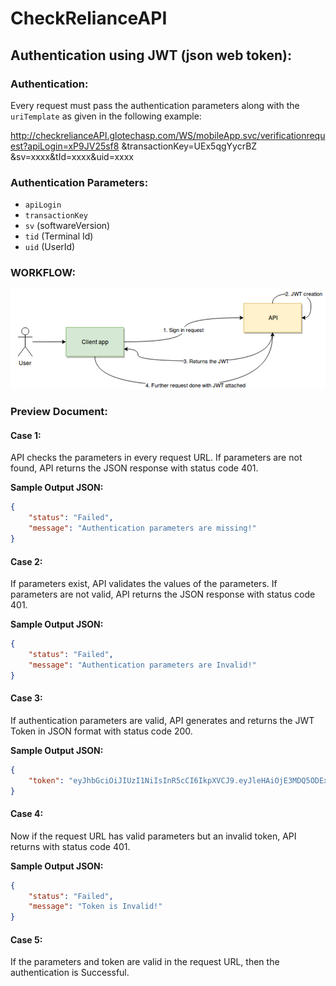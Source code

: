 # CheckRelianceAPI

## Authentication using JWT (json web token):

### Authentication:
Every request must pass the authentication parameters along with the `uriTemplate` as given in the following example:


http://checkrelianceAPI.glotechasp.com/WS/mobileApp.svc/verificationrequest?apiLogin=xP9JV25sf8 &transactionKey=UEx5qgYycrBZ &sv=xxxx&tId=xxxx&uid=xxxx


### Authentication Parameters:
- `apiLogin`
- `transactionKey`
- `sv` (softwareVersion)
- `tid` (Terminal Id)
- `uid` (UserId)

### WORKFLOW:

![Workflow Image](https://github.com/bilal6005/Bilal_Project/blob/main/Screenshot%202024-04-30%20144509.png)

### Preview Document:



#### Case 1:
API checks the parameters in every request URL. If parameters are not found, API returns the JSON response with status code 401.

**Sample Output JSON:**
```json
{
    "status": "Failed",
    "message": "Authentication parameters are missing!"
}
```

#### Case 2:
If parameters exist, API validates the values of the parameters. If parameters are not valid, API returns the JSON response with status code 401.

**Sample Output JSON:**
```json
{
    "status": "Failed",
    "message": "Authentication parameters are Invalid!"
}
```

#### Case 3:
If authentication parameters are valid, API generates and returns the JWT Token in JSON format with status code 200.

**Sample Output JSON:**
```json
{
    "token": "eyJhbGciOiJIUzI1NiIsInR5cCI6IkpXVCJ9.eyJleHAiOjE3MDQ5ODExMTcsImlzcyI6InlvdXRDb21wYW55SXNzdWVyLmNvbSIsImF1ZCI6InlvdXRDb21wYW55SXNzdWVyLmNvbSJ9.3VEA-noteZxdlSZOQuNSnIGATROkxMeXMQVYDJDo2sM"
}
```

#### Case 4:
Now if the request URL has valid parameters but an invalid token, API returns with status code 401.

**Sample Output JSON:**
```json
{
    "status": "Failed",
    "message": "Token is Invalid!"
}
```

#### Case 5:
If the parameters and token are valid in the request URL, then the authentication is Successful.
